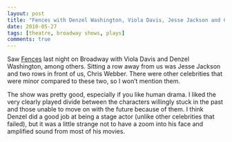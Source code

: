 ```yaml
---
layout: post
title: "Fences with Denzel Washington, Viola Davis, Jesse Jackson and Chris Webber"
date: 2010-05-27
tags: [theatre, broadway shows, plays]
comments: true
---
```

Saw [Fences](http://en.wikipedia.org/wiki/Fences_%28play%29) last night on Broadway with Viola Davis and Denzel Washington, among others. Sitting a row away from us was Jesse Jackson and two rows in front of us, Chris Webber. There were other celebrities that were minor compared to these two, so I won’t mention them.

The show was pretty good, especially if you like human drama. I liked the very clearly played divide between the characters willingly stuck in the past and those unable to move on with the future because of them. I think Denzel did a good job at being a stage actor (unlike other celebrities that failed), but it was a little strange not to have a zoom into his face and amplified sound from most of his movies.

